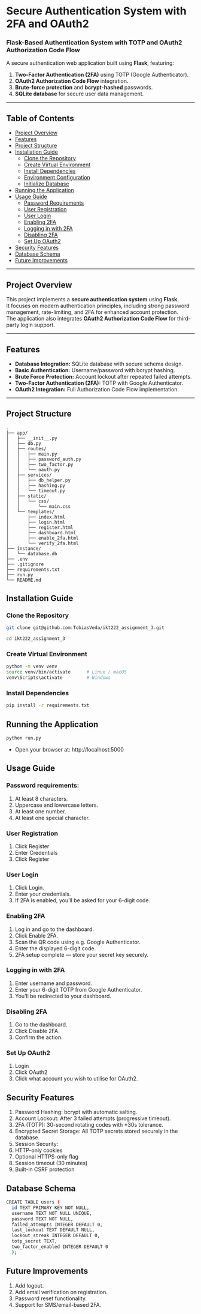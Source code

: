 # Secure Authentication System with 2FA and OAuth2
### Flask-Based Authentication System with TOTP and OAuth2 Authorization Code Flow

A secure authentication web application built using **Flask**, featuring:

1. **Two-Factor Authentication (2FA)** using TOTP (Google Authenticator).
2. **OAuth2 Authorization Code Flow** integration.
3. **Brute-force protection** and **bcrypt-hashed** passwords.
4. **SQLite database** for secure user data management.

---

## Table of Contents
- [Project Overview](#project-overview)
- [Features](#features)
- [Project Structure](#project-structure)
- [Installation Guide](#installation-guide)
  - [Clone the Repository](#clone-the-repository)
  - [Create Virtual Environment](#create-virtual-environment)
  - [Install Dependencies](#install-dependencies)
  - [Environment Configuration](#environment-configuration)
  - [Initialize Database](#initialize-database)
- [Running the Application](#running-the-application)
- [Usage Guide](#usage-guide)
  - [Password Requirements](#password-requirements)  
  - [User Registration](#user-registration)
  - [User Login](#user-login)
  - [Enabling 2FA](#enabling-2fa)
  - [Logging in with 2FA](#logging-in-with-2fa)
  - [Disabling 2FA](#disabling-2fa)
  - [Set Up OAuth2](#set-up-oauth2)
- [Security Features](#security-features)
- [Database Schema](#database-schema)
- [Future Improvements](#future-improvements)

---

## Project Overview

This project implements a **secure authentication system** using **Flask**.  
It focuses on modern authentication principles, including strong password management, rate-limiting, and 2FA for enhanced account protection.  
The application also integrates **OAuth2 Authorization Code Flow** for third-party login support.

---

## Features

- **Database Integration:** SQLite database with secure schema design.  
- **Basic Authentication:** Username/password with bcrypt hashing.  
- **Brute Force Protection:** Account lockout after repeated failed attempts.  
- **Two-Factor Authentication (2FA):** TOTP with Google Authenticator.  
- **OAuth2 Integration:** Full Authorization Code Flow implementation.  

---

## Project Structure
```
.
├── app/
│   ├── __init__.py
│   ├── db.py
│   ├── routes/
│   │   ├── main.py
│   │   ├── password_auth.py
│   │   ├── two_factor.py
│   │   └── oauth.py
│   ├── services/
│   │   ├── db_helper.py
│   │   ├── hashing.py
│   │   └── timeout.py
│   ├── static/
│   │   └── css/
│   │       └── main.css
│   └── templates/
│       ├── index.html
│       ├── login.html
│       ├── register.html
│       ├── dashboard.html
│       ├── enable_2fa.html
│       └── verify_2fa.html
├── instance/
│   └── database.db
├── .env
├── .gitignore
├── requirements.txt
├── run.py
└── README.md
```

## Installation Guide

### Clone the Repository
  ```bash
  git clone git@github.com:TobiasVeda/ikt222_assignment_3.git
  ```
    
  ```bash
  cd ikt222_assignment_3
  ```
### Create Virtual Environment
  ```bash
  python -m venv venv
  source venv/bin/activate      # Linux / macOS
  venv\Scripts\activate         # Windows
  ```
  
### Install Dependencies
  ```bash
  pip install -r requirements.txt 
  ```
## Running the Application
  ```bash
  python run.py
  ```
- Open your browser at:
  http://localhost:5000

## Usage Guide
### Password requirements:
1. At least 8 characters.
2. Uppercase and lowercase letters.
3. At least one number.
4. At least one special character.

### User Registration
1. Click Register
2. Enter Credentials
3. Click Register

### User Login
1. Click Login.
2. Enter your credentials.
3. If 2FA is enabled, you’ll be asked for your 6-digit code.

### Enabling 2FA
1. Log in and go to the dashboard.
2. Click Enable 2FA.
3. Scan the QR code using e.g. Google Authenticator.
4. Enter the displayed 6-digit code.
5. 2FA setup complete — store your secret key securely.

### Logging in with 2FA
1. Enter username and password.
2. Enter your 6-digit TOTP from Google Authenticator.
3. You’ll be redirected to your dashboard.

### Disabling 2FA
1. Go to the dashboard.
2. Click Disable 2FA.
3. Confirm the action.

### Set Up OAuth2
1. Login
2. Click OAuth2
3. Click what account you wish to utilise for OAuth2.

## Security Features
1. Password Hashing: bcrypt with automatic salting.
2. Account Lockout: After 3 failed attempts (progressive timeout).
3. 2FA (TOTP): 30-second rotating codes with ±30s tolerance.
4. Encrypted Secret Storage: All TOTP secrets stored securely in the database.
5. Session Security:
  1. HTTP-only cookies
  2. Optional HTTPS-only flag
  3. Session timeout (30 minutes)
  4. Built-in CSRF protection

## Database Schema
  ```bash
  CREATE TABLE users (
    id TEXT PRIMARY KEY NOT NULL,
    username TEXT NOT NULL UNIQUE,
    password TEXT NOT NULL,
    failed_attempts INTEGER DEFAULT 0,
    last_lockout TEXT DEFAULT NULL,
    lockout_streak INTEGER DEFAULT 0,
    totp_secret TEXT,
    two_factor_enabled INTEGER DEFAULT 0
    );
```

## Future Improvements
1. Add logout.
2. Add email verification on registration.
3. Password reset functionality.
4. Support for SMS/email-based 2FA.
